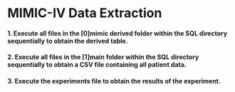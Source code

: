 # MIMIC-IV Data Extraction

#### 1. Execute all files in the [0]mimic derived folder within the SQL directory sequentially to obtain the derived table.

#### 2. Execute all files in the [1]main folder within the SQL directory sequentially to obtain a CSV file containing all patient data.

#### 3. Execute the experiments file to obtain the results of the experiment.
